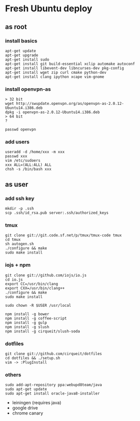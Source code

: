 # Fresh Ubuntu deploy

## as root

### install basics
    
    apt-get update
    apt-get upgrade
    apt-get install sudo
    apt-get install git build-essential xclip automake autoconf
    apt-get install libevent-dev libncurses-dev pkg-config
    apt-get install wget zip curl cmake python-dev
    apt-get install clang ipython xcape vim-gnome

### install openvpn-as

    > 32 bit
    wget http://swupdate.openvpn.org/as/openvpn-as-2.0.12-Ubuntu14.i386.deb
    dpkg -i openvpn-as-2.0.12-Ubuntu14.i386.deb
    > 64 bit
    ?

    passwd openvpn

### add users

    useradd -d /home/xxx -m xxx
    passwd xxx
    vim /etc/sudoers
    xxx ALL=(ALL:ALL) ALL
    chsh -s /bin/bash xxx

## as user

### add ssh key

    mkdir -p .ssh
    scp .ssh/id_rsa.pub server:.ssh/authorized_keys

### tmux

    git clone git://git.code.sf.net/p/tmux/tmux-code tmux
    cd tmux
    sh autogen.sh
    ./configure && make
    sudo make install

### iojs + npm

    git clone git://github.com/iojs/io.js
    cd io.js
    export CC=/usr/bin/clang
    export CXX=/usr/bin/clang++
    ./configure && make
    sudo make install
    
    sudo chown -R $USER /usr/local

    npm install -g bower
    npm install -g coffee-script
    npm install -g gulp
    npm install -g slush
    npm install -g cirqueit/slush-soda

### dotfiles
    
    git clone git://github.com/cirqueit/dotfiles
    cd dotfiles && ./setup.sh
    vim -> :PlugInstall

### others

    sudo add-apt-repository ppa:webupd8team/java
    sudo apt-get update
    sudo apt-get install oracle-java8-installer

- leiningen (requires java)
- google drive
- chrome canary
